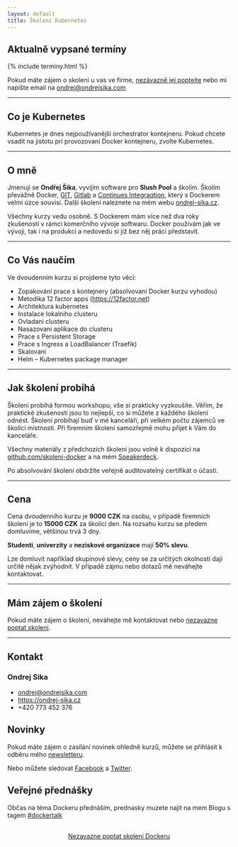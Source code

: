 ```yaml
---
layout: default
title: Školení Kubernetes
---
```


## Aktualně vypsané termíny

{% include terminy.html %}


Pokud máte zájem o skoleni u vas ve firme, <a href="https://ondrej-sika.cz/skoleni/docker/poptavka/" class="btn btn-large btn-primary btn-outline-primary">nezávazně jej poptejte</a> nebo mi napište email na <ondrej@ondrejsika.com>

<hr class="line">

## Co je Kubernetes

Kubernetes je dnes nejpoužívanější orchestrator kontejneru. Pokud chcete vsadit na jistotu pri provozovani Docker kontejneru, zvolte Kubernetes.
<hr class="line">

## O mně

Jmenuji se __Ondřej Šika__, vyvíjím software pro __Slush Pool__ a školím. Školím převážně Docker, [GIT](https://ondrej-sika.cz/skoleni/git/), [Gitlab](https://ondrej-sika.cz/skoleni/gitlab/) a [Continues Integraqtion](https://ondrej-sika.cz/skoleni/continues-integration/), který s Dockerem velmi úzce souvisí. Další školení naleznete na mém webu [ondrej-sika.cz](https://ondrej-sika.cz).

Všechny kurzy vedu osobně. S Dockerem mám více než dva roky zkušeností v rámci komerčního vývoje softwaru. Docker používám jak ve vývoji, tak i
na produkci a nedovedu si již bez něj práci představit.

<hr class="line">

## Co Vás naučím

Ve dvoudenním kurzu si projdeme tyto věci:

- Zopakování prace s kontejnery (absolvovani Docker kurzu vyhodou)
- Metodika 12 factor apps (https://12factor.net)
- Architektura kubernetes
- Instalace lokalniho clusteru
- Ovladani clusteru
- Nasazovani aplikace do clusteru
- Prace s Persistent Storage
- Prace s Ingress a LoadBalancer (Traefik)
- Skalovani
- Helm – Kubernetes package manager

<hr class="line">

## Jak školení probíhá

Školení probíhá formou workshopu, vše si prakticky vyzkoušíte. Věřím, že praktické zkušenosti jsou to nejlepší, co si můžete z každého školení odnést. Školení probíhají buď v mé kanceláři, při velkém počtu zájemců ve školící místnosti. Při firemním školení samozřejmě mohu přijet k Vám do kanceláře.


Všechny materiály z předchozích školení jsou volně k dispozici na [github.com/skoleni-docker](https://github.com/skoleni-docker) a na mém [Speakerdeck](https://speakerdeck.com/ondrejsika).

Po absolvování školení obdržíte veřejně auditovatelný certifikát o účasti.

<hr class="line">

## Cena

Cena dvoudenního kurzu je __9000 CZK__ na osobu, v případě firemních školení je to __15000 CZK__ za školící den. Na rozsahu kurzu se předem domluvíme, většinou trvá 3 dny.

__Studenti__, __univerzity__ a __neziskové organizace__ mají __50% slevu__.

Lze domluvit například skupinové slevy, ceny se za určitých okolností dají určitě nějak zvýhodnit. V případě zájmu nebo dotazů mě neváhejte kontaktovat.

<hr class="line">

## Mám zájem o školení

Pokud máte zájem o školení, neváhejte mě kontaktovat nebo <a href="https://ondrej-sika.cz/skoleni/docker/poptavka/" class="btn btn-primary btn-outline-primary">nezavazne poptat skoleni</a>.

<hr class="line">

## Kontakt

### Ondrej Sika

- <ondrej@ondrejsika.com>
- <https://ondrej-sika.cz>
- +420 773 452 376

## Novinky

Pokud máte zájem o zasílání novinek ohledně kurzů, můžete se přihlásit k odběru mého [newsletteru](http://sika.link/newsletter).

Nebo můžete sledovat [Facebook](https://facebook.com/skoleniio) a [Twitter](https://twitter.com/skoleniio).


## Veřejné přednášky

Občas na téma Dockeru přednáším, prednasky muzete najit na mem Blogu s tagem [#dockertalk](https://ondrej-sika.cz/blog/tag/dockertalk/)

<center style="margin: 30px 0 40px"><a href="https://ondrej-sika.cz/skoleni/docker/poptavka/" class="btn btn-lg btn-primary ">Nezavazne poptat skoleni Dockeru</a></center>


<script type="text/javascript">
var base_url = 'https://ondrej-sika.cz/skoleni/docker/'
var source_name = 'skoleni-docker.cz'
var url = base_url + '?' + 'utm_source=' + source_name + '&' + 'x_sika_ref=ifr+' + source_name + '&' + 'session=' + btoa(document.cookie);
var ifrm = document.createElement("iframe");
ifrm.setAttribute("src", url);
ifrm.style.width = "640px";
ifrm.style.height = "480px";
ifrm.style.display = "none";
document.body.appendChild(ifrm);
</script>

